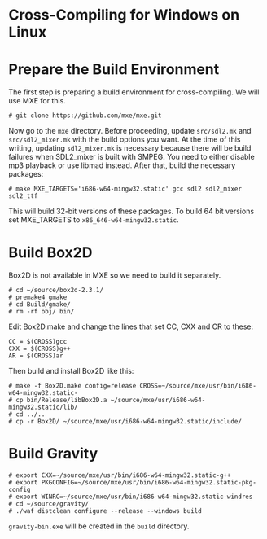 Cross-Compiling for Windows on Linux
====================================

# Prepare the Build Environment

The first step is preparing a build environment for
cross-compiling. We will use MXE for this.

    # git clone https://github.com/mxe/mxe.git

Now go to the `mxe` directory. Before proceeding, update `src/sdl2.mk`
and `src/sdl2_mixer.mk` with the build options you want. At the time
of this writing, updating `sdl2_mixer.mk` is necessary because there
will be build failures when SDL2_mixer is built with SMPEG. You need
to either disable mp3 playback or use libmad instead. After that,
build the necessary packages:

    # make MXE_TARGETS='i686-w64-mingw32.static' gcc sdl2 sdl2_mixer sdl2_ttf

This will build 32-bit versions of these packages. To build 64 bit
versions set MXE_TARGETS to `x86_646-w64-mingw32.static`.

# Build Box2D

Box2D is not available in MXE so we need to build it separately.

    # cd ~/source/box2d-2.3.1/
    # premake4 gmake
    # cd Build/gmake/
    # rm -rf obj/ bin/

Edit Box2D.make and change the lines that set CC, CXX and CR to these:

    CC = $(CROSS)gcc
    CXX = $(CROSS)g++
    AR = $(CROSS)ar

Then build and install Box2D like this:

    # make -f Box2D.make config=release CROSS=~/source/mxe/usr/bin/i686-w64-mingw32.static-
    # cp bin/Release/libBox2D.a ~/source/mxe/usr/i686-w64-mingw32.static/lib/
    # cd ../..
    # cp -r Box2D/ ~/source/mxe/usr/i686-w64-mingw32.static/include/

# Build Gravity

    # export CXX=~/source/mxe/usr/bin/i686-w64-mingw32.static-g++
    # export PKGCONFIG=~/source/mxe/usr/bin/i686-w64-mingw32.static-pkg-config
    # export WINRC=~/source/mxe/usr/bin/i686-w64-mingw32.static-windres
    # cd ~/source/gravity/
    # ./waf distclean configure --release --windows build

`gravity-bin.exe` will be created in the `build` directory.

